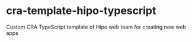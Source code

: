 # cra-template-hipo-typescript
Custom CRA TypeScript template of Hipo web team for creating new web apps
